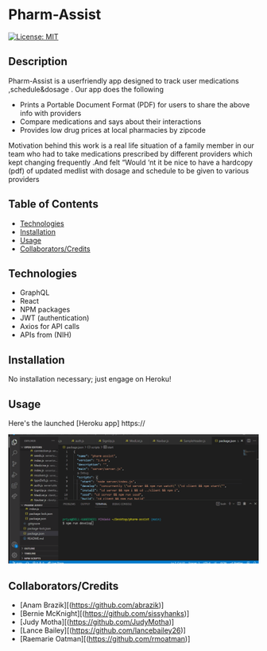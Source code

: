 # Pharm-Assist
[![License: MIT](https://img.shields.io/badge/License-MIT-yellow.svg)](https://opensource.org/licenses/MIT)

## Description
Pharm-Assist is a userfriendly app designed to track user medications ,schedule&dosage . Our app does the following 
* Prints a  Portable Document Format (PDF) for users to share the above info with providers
* Compare  medications and says about their interactions
* Provides low drug prices at local pharmacies by zipcode

Motivation behind this work  is  a real life situation of a family member in our team who  had to take  medications prescribed by different providers  which kept changing frequently .And felt “Would ‘nt it be nice to have a hardcopy (pdf) of updated medlist with dosage and  schedule to be given to various providers


## Table of Contents
  * [Technologies](#technologies)
  * [Installation](#installation)
  * [Usage](#usage)
  * [Collaborators/Credits](#collaborators)
  
## Technologies
* GraphQL
* React
* NPM packages
* JWT (authentication)
* Axios for API calls
* APIs from (NIH)


## Installation
No installation necessary; just engage on Heroku!

## Usage
Here's the launched [Heroku app] https://

<img src="./pharmassist.gif">


## Collaborators/Credits
* [Anam Brazik][(https://github.com/abrazik)]
* [Bernie McKnight][(https://github.com/sissyhanks)]
* [Judy Motha][(https://github.com/JudyMotha)]
* [Lance Bailey][(https://github.com/lancebailey26)]
* [Raemarie Oatman][(https://github.com/rmoatman)]
